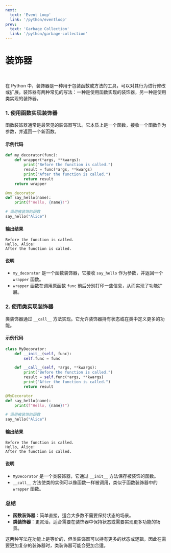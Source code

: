 ```yaml
---
next: 
  text: 'Event Loop'
  link: '/python/eventloop'
prev:
  text: 'Garbage Collection'
  link: '/python/garbage-collection'
---
```


# 装饰器

<br>

在 Python 中，装饰器是一种用于包装函数或方法的工具，可以对其行为进行修改或扩展。装饰器有两种常见的写法：一种是使用函数实现的装饰器，另一种是使用类实现的装饰器。

### 1. 使用函数实现装饰器

函数装饰器通常是最常见的装饰器写法。它本质上是一个函数，接收一个函数作为参数，并返回一个新函数。

#### 示例代码

```python
def my_decorator(func):
    def wrapper(*args, **kwargs):
        print("Before the function is called.")
        result = func(*args, **kwargs)
        print("After the function is called.")
        return result
    return wrapper

@my_decorator
def say_hello(name):
    print(f"Hello, {name}!")

# 调用被装饰的函数
say_hello("Alice")
```

#### 输出结果

```
Before the function is called.
Hello, Alice!
After the function is called.
```

#### 说明

- `my_decorator` 是一个函数装饰器，它接收 `say_hello` 作为参数，并返回一个 `wrapper` 函数。
- `wrapper` 函数在调用原函数 `func` 前后分别打印一些信息，从而实现了功能扩展。

### 2. 使用类实现装饰器

类装饰器通过 `__call__` 方法实现。它允许装饰器持有状态或在类中定义更多的功能。

#### 示例代码

```python
class MyDecorator:
    def __init__(self, func):
        self.func = func

    def __call__(self, *args, **kwargs):
        print("Before the function is called.")
        result = self.func(*args, **kwargs)
        print("After the function is called.")
        return result

@MyDecorator
def say_hello(name):
    print(f"Hello, {name}!")

# 调用被装饰的函数
say_hello("Alice")
```

#### 输出结果

```
Before the function is called.
Hello, Alice!
After the function is called.
```

#### 说明

- `MyDecorator` 是一个类装饰器，它通过 `__init__` 方法保存被装饰的函数。
- `__call__` 方法使类的实例可以像函数一样被调用，类似于函数装饰器中的 `wrapper` 函数。

### 总结

- **函数装饰器**：简单直接，适合大多数不需要保持状态的场景。
- **类装饰器**：更灵活，适合需要在装饰器中保持状态或需要实现更多功能的场景。

这两种写法在功能上是等价的，但类装饰器可以持有更多的状态或逻辑，因此在需要更加复杂的装饰器时，类装饰器可能会更加合适。
